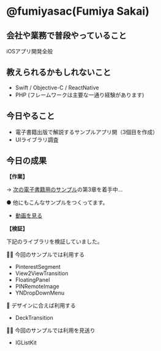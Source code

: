 # @fumiyasac(Fumiya Sakai)

## 会社や業務で普段やっていること

iOSアプリ開発全般

## 教えられるかもしれないこと

+ Swift / Objective-C / ReactNative
+ PHP (フレームワークは主要な一通り経験があります)

## 今日やること

+ 電子書籍出版で解説するサンプルアプリ開（3個目を作成）
+ UIライブラリ調査

## 今日の成果

__【作業】__

→ [次の電子書籍用のサンプル](https://github.com/fumiyasac/2nd_ios_ui_recipe_showcase)の第3章を着手中...

● 他にもこんなサンプルをつくってます。

+ [動画を見る](https://www.facebook.com/fumiya.sakai.37/posts/2412883838774278)

__【検証】__

下記のライブラリを検証していました。

🙆‍♂️ 今回のサンプルでは利用する

+ PinterestSegment
+ View2ViewTransition
+ FloatingPanel
+ PINRemoteImage
+ YNDropDownMenu

🐤 デザインに合えば利用する

+ DeckTransition

🙅‍♂️ 今回のサンプルでは利用を見送り

+ IGListKit
